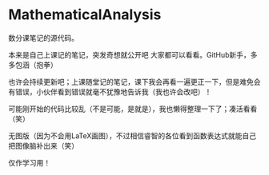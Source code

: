 # MathematicalAnalysis
数分课笔记的源代码。

本来是自己上课记的笔记，突发奇想就公开吧 大家都可以看看。GitHub新手，多多包涵（抱拳）

也许会持续更新吧；上课随堂记的笔记，课下我会再看一遍更正一下，但是难免会有错误，小伙伴看到错误就毫不犹豫地告诉我（我也许会改吧）！

可能刚开始的代码比较乱（不是可能，是就是），我也懒得整理一下了；凑活看看（笑）

无图版（因为不会用LaTeX画图），不过相信睿智的各位看到函数表达式就能自己把图像脑补出来（笑）

仅作学习用！
